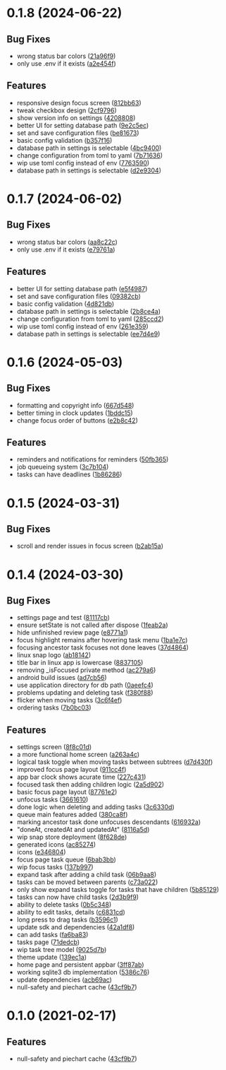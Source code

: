 # 0.1.8 (2024-06-22)

## Bug Fixes

- wrong status bar colors ([21a96f9](commit/21a96f9))
- only use .env if it exists ([a2e454f](commit/a2e454f))

## Features

- responsive design focus screen ([812bb63](commit/812bb63))
- tweak checkbox design ([2cf9796](commit/2cf9796))
- show version info on settings ([4208808](commit/4208808))
- better UI for setting database path ([9e2c5ec](commit/9e2c5ec))
- set and save configuration files ([be81673](commit/be81673))
- basic config validation ([b357f16](commit/b357f16))
- database path in settings is selectable ([4bc9400](commit/4bc9400))
- change configuration from toml to yaml ([7b71636](commit/7b71636))
- wip use toml config instead of env ([7763590](commit/7763590))
- database path in settings is selectable ([d2e9304](commit/d2e9304))

# 0.1.7 (2024-06-02)

## Bug Fixes

- wrong status bar colors ([aa8c22c](commit/aa8c22c))
- only use .env if it exists ([e79761a](commit/e79761a))

## Features

- better UI for setting database path ([e5f4987](commit/e5f4987))
- set and save configuration files ([09382cb](commit/09382cb))
- basic config validation ([4d821db](commit/4d821db))
- database path in settings is selectable ([2b8ce4a](commit/2b8ce4a))
- change configuration from toml to yaml ([285ccd2](commit/285ccd2))
- wip use toml config instead of env ([261e359](commit/261e359))
- database path in settings is selectable ([ee7d4e9](commit/ee7d4e9))

# 0.1.6 (2024-05-03)

## Bug Fixes

- formatting and copyright info ([667d548](commit/667d548))
- better timing in clock updates ([1bddc15](commit/1bddc15))
- change focus order of buttons ([e2b8c42](commit/e2b8c42))

## Features

- reminders and notifications for reminders ([50fb365](commit/50fb365))
- job queueing system ([3c7b104](commit/3c7b104))
- tasks can have deadlines ([1b86286](commit/1b86286))

# 0.1.5 (2024-03-31)

## Bug Fixes

- scroll and render issues in focus screen ([b2ab15a](commit/b2ab15a))

# 0.1.4 (2024-03-30)

## Bug Fixes

- settings page and test ([81117cb](commit/81117cb))
- ensure setState is not called after dispose ([1feab2a](commit/1feab2a))
- hide unfinished review page ([e8771a1](commit/e8771a1))
- focus highlight remains after hovering task menu ([1ba1e7c](commit/1ba1e7c))
- focusing ancestor task focuses not done leaves ([37d4864](commit/37d4864))
- linux snap logo ([ab18142](commit/ab18142))
- title bar in linux app is lowercase ([8837105](commit/8837105))
- removing _isFocused private method ([ac279a6](commit/ac279a6))
- android build issues ([ad7cb56](commit/ad7cb56))
- use application directory for db path ([0aeefc4](commit/0aeefc4))
- problems updating and deleting task ([f380f88](commit/f380f88))
- flicker when moving tasks ([3c6f4ef](commit/3c6f4ef))
- ordering tasks ([7b0bc03](commit/7b0bc03))

## Features

- settings screen ([8f8c01d](commit/8f8c01d))
- a more functional home screen ([a263a4c](commit/a263a4c))
- logical task toggle when moving tasks between subtrees ([d7d430f](commit/d7d430f))
- improved focus page layout ([911cc4f](commit/911cc4f))
- app bar clock shows acurate time ([227c431](commit/227c431))
- focused task then adding children logic ([2a5d902](commit/2a5d902))
- basic focus page layout ([87761e2](commit/87761e2))
- unfocus tasks ([3661610](commit/3661610))
- done logic when deleting and adding tasks ([3c6330d](commit/3c6330d))
- queue main features added ([380ca8f](commit/380ca8f))
- marking ancestor task done unfocuses descendants ([616932a](commit/616932a))
- "doneAt, createdAt and updatedAt" ([8116a5d](commit/8116a5d))
- wip snap store deployment ([8f628de](commit/8f628de))
- generated icons ([ac85274](commit/ac85274))
- icons ([e346804](commit/e346804))
- focus page task queue ([6bab3bb](commit/6bab3bb))
- wip focus tasks ([137b997](commit/137b997))
- expand task after adding a child task ([06b9aa8](commit/06b9aa8))
- tasks can be moved between parents ([c73a022](commit/c73a022))
- only show expand tasks toggle for tasks that have children ([5b85129](commit/5b85129))
- tasks can now have child tasks ([2d3b9f9](commit/2d3b9f9))
- ability to delete tasks ([0b5c348](commit/0b5c348))
- ability to edit tasks, details ([c6831cd](commit/c6831cd))
- long press to drag tasks ([b3596c1](commit/b3596c1))
- update sdk and dependencies ([42a1df8](commit/42a1df8))
- can add tasks ([fa6ba83](commit/fa6ba83))
- tasks page ([71dedcb](commit/71dedcb))
- wip task tree model ([9025d7b](commit/9025d7b))
- theme update ([139ec1a](commit/139ec1a))
- home page and persistent appbar ([3ff87ab](commit/3ff87ab))
- working sqlite3 db implementation ([5386c76](commit/5386c76))
- update dependencies ([acb69ac](commit/acb69ac))
- null-safety and piechart cache ([43cf9b7](commit/43cf9b7))

# 0.1.0 (2021-02-17)

## Features

- null-safety and piechart cache ([43cf9b7](commit/43cf9b7))
